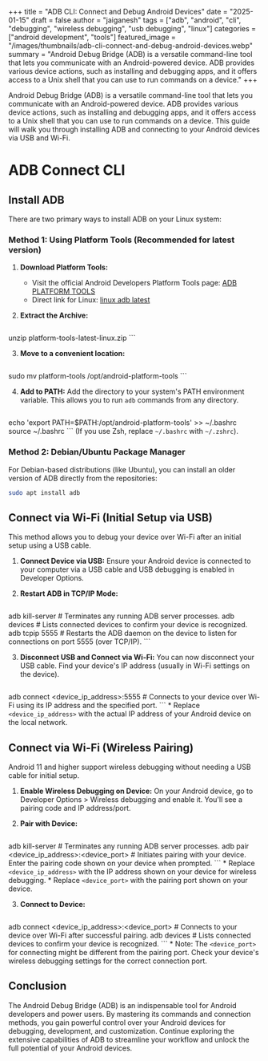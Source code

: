 +++
title = "ADB CLI: Connect and Debug Android Devices"
date = "2025-01-15"
draft = false
author = "jaiganesh"
tags = ["adb", "android", "cli", "debugging", "wireless debugging", "usb debugging", "linux"]
categories = ["android development", "tools"]
featured_image = "/images/thumbnails/adb-cli-connect-and-debug-android-devices.webp"
summary = "Android Debug Bridge (ADB) is a versatile command-line tool that lets you communicate with an Android-powered device. ADB provides various device actions, such as installing and debugging apps, and it offers access to a Unix shell that you can use to run commands on a device."
+++

Android Debug Bridge (ADB) is a versatile command-line tool that lets you communicate with an Android-powered device. ADB provides various device actions, such as installing and debugging apps, and it offers access to a Unix shell that you can use to run commands on a device. This guide will walk you through installing ADB and connecting to your Android devices via USB and Wi-Fi.

# ADB Connect CLI

## Install ADB

There are two primary ways to install ADB on your Linux system:

### Method 1: Using Platform Tools (Recommended for latest version)

1.  **Download Platform Tools:**
    *   Visit the official Android Developers Platform Tools page: [ADB PLATFORM TOOLS](https://developer.android.com/tools/releases/platform-tools)
    *   Direct link for Linux: [linux adb latest](https://dl.google.com/android/repository/platform-tools-latest-linux.zip)

2.  **Extract the Archive:**
    ```bash
unzip platform-tools-latest-linux.zip
    ```

3.  **Move to a convenient location:**
    ```bash
sudo mv platform-tools /opt/android-platform-tools
    ```

4.  **Add to PATH:** Add the directory to your system's PATH environment variable. This allows you to run `adb` commands from any directory.
    ```bash
echo 'export PATH=$PATH:/opt/android-platform-tools' >> ~/.bashrc
source ~/.bashrc
    ```
    (If you use Zsh, replace `~/.bashrc` with `~/.zshrc`).

### Method 2: Debian/Ubuntu Package Manager

For Debian-based distributions (like Ubuntu), you can install an older version of ADB directly from the repositories:

```bash
sudo apt install adb
```

## Connect via Wi-Fi (Initial Setup via USB)

This method allows you to debug your device over Wi-Fi after an initial setup using a USB cable.

1.  **Connect Device via USB:** Ensure your Android device is connected to your computer via a USB cable and USB debugging is enabled in Developer Options.

2.  **Restart ADB in TCP/IP Mode:**
    ```bash
adb kill-server      # Terminates any running ADB server processes.
adb devices          # Lists connected devices to confirm your device is recognized.
adb tcpip 5555       # Restarts the ADB daemon on the device to listen for connections on port 5555 (over TCP/IP).
    ```

3.  **Disconnect USB and Connect via Wi-Fi:**
    You can now disconnect your USB cable. Find your device's IP address (usually in Wi-Fi settings on the device).

    ```bash
adb connect <device_ip_address>:5555 # Connects to your device over Wi-Fi using its IP address and the specified port.
    ```
    *   Replace `<device_ip_address>` with the actual IP address of your Android device on the local network.


## Connect via Wi-Fi (Wireless Pairing)

Android 11 and higher support wireless debugging without needing a USB cable for initial setup.

1.  **Enable Wireless Debugging on Device:** On your Android device, go to Developer Options > Wireless debugging and enable it. You'll see a pairing code and IP address/port.

2.  **Pair with Device:**
    ```bash
adb kill-server                                  # Terminates any running ADB server processes.
adb pair <device_ip_address>:<device_port>       # Initiates pairing with your device. Enter the pairing code shown on your device when prompted.
    ```
    *   Replace `<device_ip_address>` with the IP address shown on your device for wireless debugging.
    *   Replace `<device_port>` with the pairing port shown on your device.

3.  **Connect to Device:**
    ```bash
adb connect <device_ip_address>:<device_port>    # Connects to your device over Wi-Fi after successful pairing.
adb devices                                      # Lists connected devices to confirm your device is recognized.
    ```
    *   Note: The `<device_port>` for connecting might be different from the pairing port. Check your device's wireless debugging settings for the correct connection port.

## Conclusion

The Android Debug Bridge (ADB) is an indispensable tool for Android developers and power users. By mastering its commands and connection methods, you gain powerful control over your Android devices for debugging, development, and customization. Continue exploring the extensive capabilities of ADB to streamline your workflow and unlock the full potential of your Android devices.

